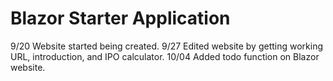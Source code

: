 # Blazor Starter Application

9/20 Website started being created.
9/27 Edited website by getting working URL, introduction, and IPO calculator.
10/04 Added todo function on Blazor website.
